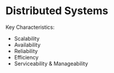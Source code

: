 # Distributed Systems

Key Characteristics:

* Scalability
* Availability
* Reliability
* &#x20;Efficiency
* Serviceability & Manageability

